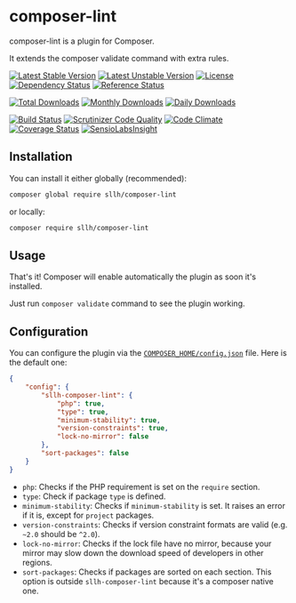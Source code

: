 # composer-lint

composer-lint is a plugin for Composer.

It extends the composer validate command with extra rules.

[![Latest Stable Version](https://poser.pugx.org/sllh/composer-lint/v/stable)](https://packagist.org/packages/sllh/composer-lint)
[![Latest Unstable Version](https://poser.pugx.org/sllh/composer-lint/v/unstable)](https://packagist.org/packages/sllh/composer-lint)
[![License](https://poser.pugx.org/sllh/composer-lint/license)](https://packagist.org/packages/sllh/composer-lint)
[![Dependency Status](https://www.versioneye.com/php/sllh:composer-lint/badge.svg)](https://www.versioneye.com/php/sllh:composer-lint)
[![Reference Status](https://www.versioneye.com/php/sllh:composer-lint/reference_badge.svg)](https://www.versioneye.com/php/sllh:composer-lint/references)

[![Total Downloads](https://poser.pugx.org/sllh/composer-lint/downloads)](https://packagist.org/packages/sllh/composer-lint)
[![Monthly Downloads](https://poser.pugx.org/sllh/composer-lint/d/monthly)](https://packagist.org/packages/sllh/composer-lint)
[![Daily Downloads](https://poser.pugx.org/sllh/composer-lint/d/daily)](https://packagist.org/packages/sllh/composer-lint)

[![Build Status](https://travis-ci.org/Soullivaneuh/composer-lint.svg?branch=master)](https://travis-ci.org/Soullivaneuh/composer-lint)
[![Scrutinizer Code Quality](https://scrutinizer-ci.com/g/Soullivaneuh/composer-lint/badges/quality-score.png?b=master)](https://scrutinizer-ci.com/g/Soullivaneuh/composer-lint/?branch=master)
[![Code Climate](https://codeclimate.com/github/Soullivaneuh/composer-lint/badges/gpa.svg)](https://codeclimate.com/github/Soullivaneuh/composer-lint)
[![Coverage Status](https://coveralls.io/repos/Soullivaneuh/composer-lint/badge.svg?branch=master)](https://coveralls.io/r/Soullivaneuh/composer-lint?branch=master)
[![SensioLabsInsight](https://insight.sensiolabs.com/projects/69dec7a4-61a0-4760-bfa2-d3167ae52630/mini.png)](https://insight.sensiolabs.com/projects/69dec7a4-61a0-4760-bfa2-d3167ae52630)

## Installation

You can install it either globally (recommended):

```bash
composer global require sllh/composer-lint
```

or locally:

```bash
composer require sllh/composer-lint
```

## Usage

That's it! Composer will enable automatically the plugin as soon it's installed.

Just run `composer validate` command to see the plugin working.

## Configuration

You can configure the plugin via the [`COMPOSER_HOME/config.json`](https://getcomposer.org/doc/03-cli.md#composer-home) file. Here is the default one:

```json
{
    "config": {
        "sllh-composer-lint": {
            "php": true,
            "type": true,
            "minimum-stability": true,
            "version-constraints": true,
            "lock-no-mirror": false
        },
        "sort-packages": false
    }
}
```

* `php`: Checks if the PHP requirement is set on the `require` section.
* `type`: Check if package `type` is defined.
* `minimum-stability`: Checks if `minimum-stability` is set. It raises an error if it is, except for `project` packages.
* `version-constraints`: Checks if version constraint formats are valid (e.g. `~2.0` should be `^2.0`).
* `lock-no-mirror`: Checks if the lock file have no mirror, because your mirror may slow down the download speed of developers in other regions.
* `sort-packages`: Checks if packages are sorted on each section. This option is outside `sllh-composer-lint` because it's a composer native one.
